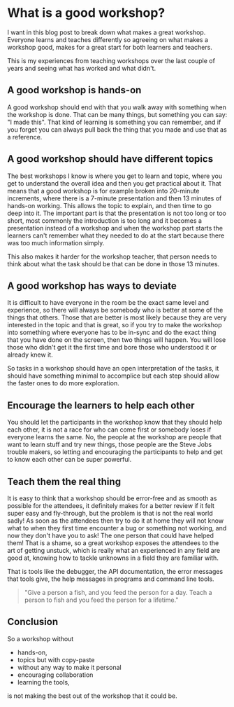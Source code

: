 # What is a good workshop?

I want in this blog post to break down what makes a great workshop. Everyone
learns and teaches differently so agreeing on what makes a workshop good, makes
for a great start for both learners and teachers.

This is my experiences from teaching workshops over the last couple of years and
seeing what has worked and what didn't.

## A good workshop is hands-on

A good workshop should end with that you walk away with something when the
workshop is done. That can be many things, but something you can say: "I made
this". That kind of learning is something you can remember, and if you forget
you can always pull back the thing that you made and use that as a reference.

## A good workshop should have different topics

The best workshops I know is where you get to learn and topic, where you get to
understand the overall idea and then you get practical about it. That means that
a good workshop is for example broken into 20-minute increments, where there is
a 7-minute presentation and then 13 minutes of hands-on working. This allows the
topic to explain, and then time to go deep into it. The important part is that
the presentation is not too long or too short, most commonly the introduction is
too long and it becomes a presentation instead of a workshop and when the
workshop part starts the learners can't remember what they needed to do at the
start because there was too much information simply.

This also makes it harder for the workshop teacher, that person needs to think
about what the task should be that can be done in those 13 minutes.

## A good workshop has ways to deviate

It is difficult to have everyone in the room be the exact same level and
experience, so there will always be somebody who is better at some of the things
that others. Those that are better is most likely because they are very
interested in the topic and that is great, so if you try to make the workshop
into something where everyone has to be in-sync and do the exact thing that you
have done on the screen, then two things will happen. You will lose those who
didn't get it the first time and bore those who understood it or already knew
it.

So tasks in a workshop should have an open interpretation of the tasks, it should
have something minimal to accomplice but each step should allow the faster ones
to do more exploration.

## Encourage the learners to help each other

You should let the participants in the workshop know that they should help each
other, it is not a race for who can come first or somebody loses if everyone
learns the same. No, the people at the workshop are people that want to learn
stuff and try new things, those people are the Steve Jobs trouble makers, so
letting and encouraging the participants to help and get to know each other can
be super powerful.

## Teach them the real thing

It is easy to think that a workshop should be error-free and as smooth as
possible for the attendees, it definitely makes for a better review if it felt
super easy and fly-through, but the problem is that is not the real world sadly!
As soon as the attendees then try to do it at home they will not know what to
when they first time encounter a bug or something not working, and now they don't
have you to ask! The one person that could have helped them! That is a shame, so
a great workshop exposes the attendees to the art of getting unstuck, which is
really what an experienced in any field are good at, knowing how to tackle
unknowns in a field they are familiar with.

That is tools like the debugger, the API documentation, the error messages that
tools give, the help messages in programs and command line tools.

> "Give a person a fish, and you feed the person for a day. Teach a person to
> fish and you feed the person for a lifetime."

## Conclusion

So a workshop without

- hands-on,
- topics but with copy-paste
- without any way to make it personal
- encouraging collaboration
- learning the tools,

is not making the best out of the workshop that it could be.
